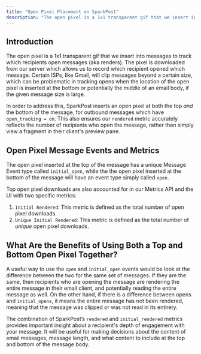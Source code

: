 ```yaml
---
title: "Open Pixel Placement on SparkPost"
description: "The open pixel is a 1x1 transparent gif that we insert into messages to track which recipients open messages (aka renders). The pixel is downloaded from our server which allows us to record which recipient opened which message. Certain ISPs, like Gmail, will clip messages..."
---
```


## Introduction ##

The open pixel is a 1x1 transparent gif that we insert into messages to track which recipients open messages (aka renders). The pixel is downloaded from our server which allows us to record which recipient opened which message. Certain ISPs, like Gmail, will clip messages beyond a certain size, which can be problematic in tracking opens when the location of the open pixel is inserted at the bottom or potentially the middle of an email body, if the given message size is large. 

In order to address this, SparkPost inserts an open pixel at both the top _and_ the bottom of the message, for outbound messages which have `open_tracking = on`. This also ensures our `rendered` metric accurately reflects the number of recipients who open the message, rather than simply view a fragment in their client's preview pane.

## Open Pixel Message Events and Metrics ##

The open pixel inserted at the top of the message has a unique Message Event type called `initial_open`, while the the open pixel inserted at the bottom of the message will have an event type simply called `open`. 

Top open pixel downloads are also accounted for in our Metrics API and the UI with two specific metrics:

1. `Initial Rendered`: This metric is defined as the total number of open pixel downloads.
1. `Unique Initial Rendered`: This metric is defined as the total number of _unique_ open pixel downloads.

## What Are the Benefits of Using Both a Top and Bottom Open Pixel Together?

A useful way to use the `open` and `initial_open` events would be look at the difference between the two for the same set of messages. If they are the same, then recipients who are opening the message are rendering the entire message in their email client, and potentially reading the entire message as well. On the other hand, if there is a difference between opens and `initial_opens`, it means the entire message has not been rendered, meaning that the message was clipped or was not read in its entirety.

The combination of SparkPost’s `rendered` and `initial_rendered` metrics provides important insight about a recipient's depth of engagement with your message. It will be useful for making decisions about the content of email messages, message length, and what content to include at the top and bottom of the message body.
